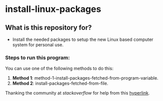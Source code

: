 # install-linux-packages

## What is this repository for?
- Install the needed packages to setup the new Linux based computer system for personal use.

### Steps to run this program:
You can use one of the following methods to do this:
1. **Method 1**: method-1-install-packages-fetched-from-program-variable.
2. **Method 2**: install-packages-fetched-from-file.

Thanking the community at _stackoverflow_ for help from this [hyperlink](https://askubuntu.com/questions/519/how-do-i-write-an-application-install-shell-script).
